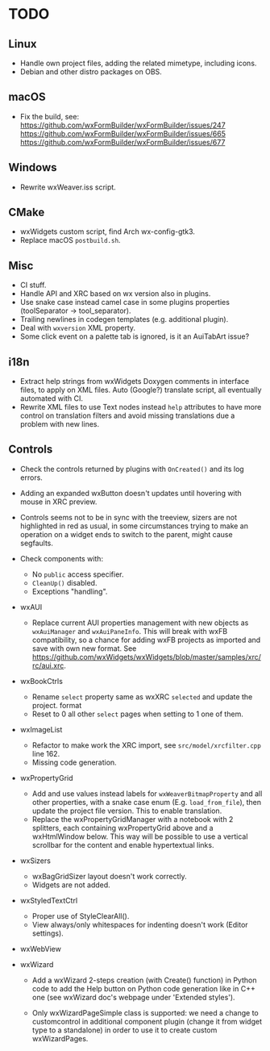 # TODO

## Linux

- Handle own project files, adding the related mimetype, including icons.
- Debian and other distro packages on OBS.

## macOS

- Fix the build, see:
  https://github.com/wxFormBuilder/wxFormBuilder/issues/247
  https://github.com/wxFormBuilder/wxFormBuilder/issues/665
  https://github.com/wxFormBuilder/wxFormBuilder/issues/677

## Windows

- Rewrite wxWeaver.iss script.

## CMake

- wxWidgets custom script, find Arch wx-config-gtk3.
- Replace macOS `postbuild.sh`.

## Misc

- CI stuff.
- Handle API and XRC based on wx version also in plugins.
- Use snake case instead camel case in some plugins properties
  (toolSeparator -> tool_separator).
- Trailing newlines in codegen templates (e.g. additional plugin).
- Deal with `wxversion` XML property.
- Some click event on a palette tab is ignored, is it an AuiTabArt issue?

## i18n

- Extract help strings from wxWidgets Doxygen comments in interface files,
  to apply on XML files.
  Auto (Google?) translate script, all eventually automated with CI.
- Rewrite XML files to use Text nodes instead `help` attributes to have more
  control on translation filters and avoid missing translations due a problem
  with new lines.

## Controls

- Check the controls returned by plugins with `OnCreated()` and its log errors.
- Adding an expanded wxButton doesn't updates until hovering with mouse in
  XRC preview.
- Controls seems not to be in sync with the treeview, sizers are not highlighted
  in red as usual, in some circumstances trying to make an operation on a widget
  ends to switch to the parent, might cause segfaults.

- Check components with:
    - No `public` access specifier.
    - `CleanUp()` disabled.
    - Exceptions "handling".

- wxAUI
    - Replace current AUI properties management with new objects as
      `wxAuiManager` and `wxAuiPaneInfo`.
      This will break with wxFB compatibility, so a chance for adding wxFB
      projects as imported and save with own new format.
      See <https://github.com/wxWidgets/wxWidgets/blob/master/samples/xrc/rc/aui.xrc>.

- wxBookCtrls
    - Rename `select` property same as wxXRC `selected` and update the project.
      format
    - Reset to 0 all other `select` pages when setting to 1 one of them.

- wxImageList
    - Refactor to make work the XRC import, see `src/model/xrcfilter.cpp` line 162.
    - Missing code generation.

- wxPropertyGrid
    - Add and use values instead labels for `wxWeaverBitmapProperty` and all
      other properties, with a snake case enum (E.g. `load_from_file`),
      then update the project file version. This to enable translation.
    - Replace the wxPropertyGridManager with a notebook with 2 splitters, each
      containing wxPropertyGrid above and a wxHtmlWindow below.
      This way will be possible to use a vertical scrollbar for the content and
      enable hypertextual links.

- wxSizers
    - wxBagGridSizer layout doesn't work correctly.
    - Widgets are not added.

- wxStyledTextCtrl
    - Proper use of StyleClearAll().
    - View always/only whitespaces for indenting doesn't work (Editor settings).

- wxWebView

- wxWizard
    - Add a wxWizard 2-steps creation (with Create() function) in Python code to add
    the Help button on Python code generation like in C++ one
    (see wxWizard doc's webpage under 'Extended styles').

    - Only wxWizardPageSimple class is supported: we need a change to customcontrol
    in additional component plugin (change it from widget type to a standalone)
    in order to use it to create custom wxWizardPages.
